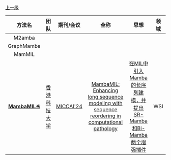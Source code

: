 [上一级](README.md)

|                          方法名                           |                                                                                         团队                                                                                         |     期刊/会议     |                                                                                全称                                                                                 |                                                      思想                                                      | 领域  |
:------------------------------------------------------:|:----------------------------------------------------------------------------------------------------------------------------------------------------------------------------------:|:-------------:|:-----------------------------------------------------------------------------------------------------------------------------------------------------------------:|:------------------------------------------------------------------------------------------------------------:|:---:
|M2amba|
|                       GraphMamba                       |
|                         MamMIL                         |
| [**MambaMIL✳**](https://github.com/isyangshu/MambaMIL) | [香港科技大学](https://scholar.google.com/citations?user=6QlQF1oAAAAJ&hl=zh-CN&oi=sra) | [MICCAI'24](https://link.springer.com/chapter/10.1007/978-3-031-72083-3_28) | [MambaMIL: Enhancing long sequence modeling with sequence reordering in computational pathology](https://blog.csdn.net/weixin_44575152/article/details/143690996) | [在MIL中引入Mamba的长序列建模，并提出SR-Mamba和Bi-Mamba两个增强插件](https://blog.csdn.net/qq_32701507/article/details/136762360) |WSI